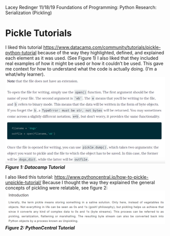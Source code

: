Lacey Redinger
11/18/19
Foundations of Programming: Python
Research: Serialization (Pickling)


# Pickle Tutorials

I liked this tutorial https://www.datacamp.com/community/tutorials/pickle-python-tutorial because of the way they highlighted, 
defined, and explained each element as it was used. (See Figure 1) I also liked that they included real examples of how it might 
be used or how it couldn’t be used. This gave me context for how to understand what the code is actually doing. (I’m a what/why learner).
![DataCamp Tutorial](/docs/pickle_01.png "DataCamp Tutorial") 
***Figure 1: Datacamp Tutorial***

I also liked this tutorial: https://www.pythoncentral.io/how-to-pickle-unpickle-tutorial/
Because I thought the way they explained the general concepts of pickling were relatable, see figure 2:
![PythonCentral Tutorial](/docs/pickle_02.png "PythonCentral Tutorial") 
***Figure 2: PythonCentral Tutorial***
